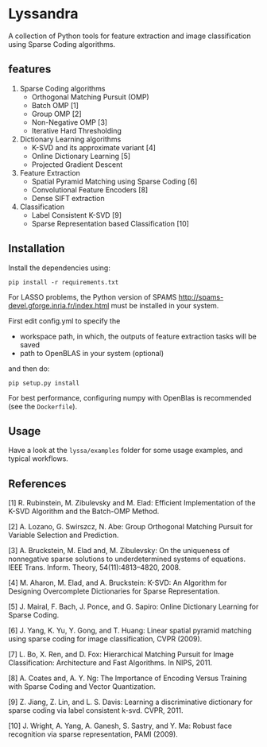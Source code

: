 # Lyssandra #
A collection of Python tools for feature extraction and image classification using Sparse Coding algorithms.

## features ##

1. Sparse Coding algorithms
   - Orthogonal Matching Pursuit (OMP)
   - Batch OMP [1]
   - Group OMP [2]
   - Non-Negative OMP [3]
   - Iterative Hard Thresholding
2. Dictionary Learning algorithms
   - K-SVD and its approximate variant [4]
   - Online Dictionary Learning [5]
   - Projected Gradient Descent
3. Feature Extraction
   - Spatial Pyramid Matching using Sparse Coding [6]
   - Convolutional Feature Encoders [8]
   - Dense SIFT extraction
4. Classification
   - Label Consistent K-SVD [9]
   - Sparse Representation based Classification [10]

## Installation ##

Install the dependencies using:

`pip install -r requirements.txt`


For LASSO problems, the Python version of SPAMS http://spams-devel.gforge.inria.fr/index.html
must be installed in your system.


First edit config.yml to specify the
* workspace path, in which, the outputs of feature extraction tasks will be saved
* path to OpenBLAS in your system (optional)

and then do:

    pip setup.py install

For best performance, configuring numpy with OpenBlas is recommended (see the `Dockerfile`).

## Usage ##
Have a look at the `lyssa/examples` folder for some usage examples, and typical workflows.

## References ##

[1] R. Rubinstein, M. Zibulevsky and M. Elad: Efficient Implementation of the K-SVD Algorithm
and the Batch-OMP Method.

[2] A. Lozano, G. Swirszcz, N. Abe: Group Orthogonal Matching Pursuit for
Variable Selection and Prediction.

[3] A. Bruckstein, M. Elad and, M. Zibulevsky: On the
uniqueness of nonnegative sparse solutions to underdetermined
systems of equations. IEEE Trans. Inform.
Theory, 54(11):4813–4820, 2008.

[4] M. Aharon, M. Elad, and A. Bruckstein: K-SVD: An Algorithm for Designing Overcomplete
Dictionaries for Sparse Representation.

[5] J. Mairal, F. Bach, J. Ponce, and G. Sapiro:  Online Dictionary Learning for Sparse Coding.

[6] J. Yang, K. Yu, Y. Gong, and T. Huang: Linear spatial pyramid matching using sparse coding
for image classification, CVPR (2009).

[7] L. Bo, X. Ren, and D. Fox: Hierarchical Matching Pursuit
for Image Classification: Architecture and Fast Algorithms.
In NIPS, 2011.

[8] A. Coates and, A. Y. Ng: The Importance of Encoding Versus Training with Sparse Coding
and Vector Quantization.

[9] Z. Jiang, Z. Lin, and L. S. Davis: Learning a discriminative dictionary for sparse coding via
label consistent k-svd. CVPR, 2011.

[10] J. Wright, A. Yang, A. Ganesh, S. Sastry, and Y. Ma: Robust face recognition via sparse
representation, PAMI (2009).

